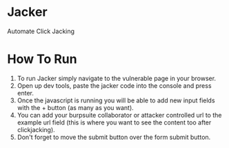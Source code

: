 # Jacker
Automate Click Jacking

# How To Run
1. To run Jacker simply navigate to the vulnerable page in your browser. 
2. Open up dev tools, paste the jacker code into the console and press enter.
3. Once the javascript is running you will be able to add new input fields with the + button (as many as you want).
4. You can add your burpsuite collaborator or attacker controlled url to the example url field (this is where you want to see the content too after clickjacking).
5. Don't forget to move the submit button over the form submit button.
